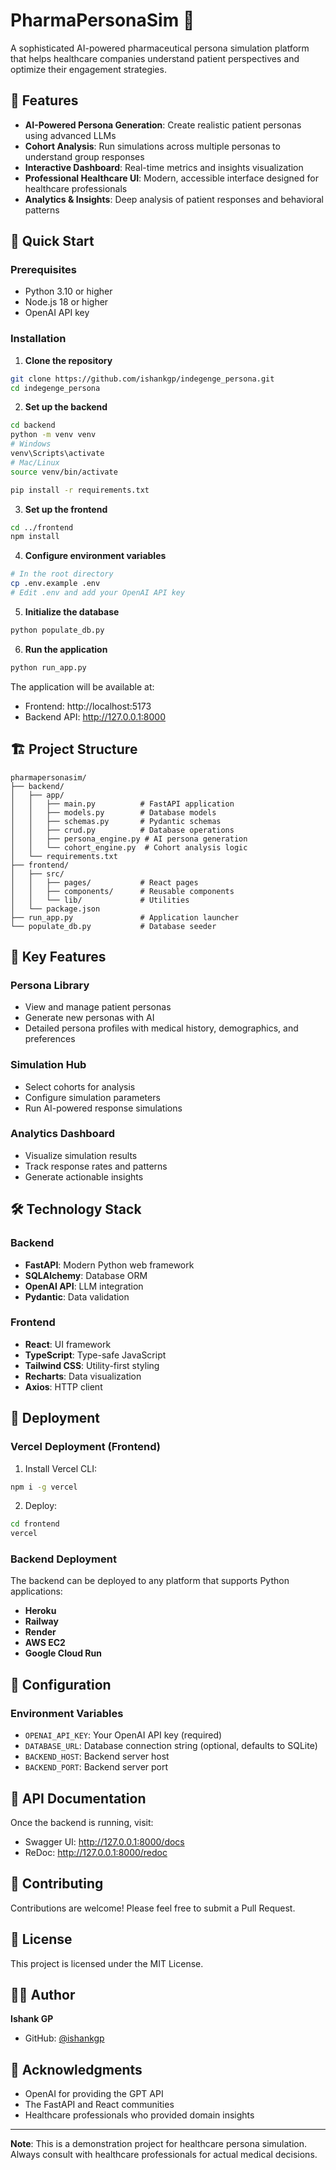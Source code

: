 # PharmaPersonaSim 🏥

A sophisticated AI-powered pharmaceutical persona simulation platform that helps healthcare companies understand patient perspectives and optimize their engagement strategies.

## 🌟 Features

- **AI-Powered Persona Generation**: Create realistic patient personas using advanced LLMs
- **Cohort Analysis**: Run simulations across multiple personas to understand group responses
- **Interactive Dashboard**: Real-time metrics and insights visualization
- **Professional Healthcare UI**: Modern, accessible interface designed for healthcare professionals
- **Analytics & Insights**: Deep analysis of patient responses and behavioral patterns

## 🚀 Quick Start

### Prerequisites

- Python 3.10 or higher
- Node.js 18 or higher
- OpenAI API key

### Installation

1. **Clone the repository**
```bash
git clone https://github.com/ishankgp/indegenge_persona.git
cd indegenge_persona
```

2. **Set up the backend**
```bash
cd backend
python -m venv venv
# Windows
venv\Scripts\activate
# Mac/Linux
source venv/bin/activate

pip install -r requirements.txt
```

3. **Set up the frontend**
```bash
cd ../frontend
npm install
```

4. **Configure environment variables**
```bash
# In the root directory
cp .env.example .env
# Edit .env and add your OpenAI API key
```

5. **Initialize the database**
```bash
python populate_db.py
```

6. **Run the application**
```bash
python run_app.py
```

The application will be available at:
- Frontend: http://localhost:5173
- Backend API: http://127.0.0.1:8000

## 🏗️ Project Structure

```
pharmapersonasim/
├── backend/
│   ├── app/
│   │   ├── main.py          # FastAPI application
│   │   ├── models.py        # Database models
│   │   ├── schemas.py       # Pydantic schemas
│   │   ├── crud.py          # Database operations
│   │   ├── persona_engine.py # AI persona generation
│   │   └── cohort_engine.py  # Cohort analysis logic
│   └── requirements.txt
├── frontend/
│   ├── src/
│   │   ├── pages/           # React pages
│   │   ├── components/      # Reusable components
│   │   └── lib/             # Utilities
│   └── package.json
├── run_app.py               # Application launcher
└── populate_db.py           # Database seeder
```

## 📱 Key Features

### Persona Library
- View and manage patient personas
- Generate new personas with AI
- Detailed persona profiles with medical history, demographics, and preferences

### Simulation Hub
- Select cohorts for analysis
- Configure simulation parameters
- Run AI-powered response simulations

### Analytics Dashboard
- Visualize simulation results
- Track response rates and patterns
- Generate actionable insights

## 🛠️ Technology Stack

### Backend
- **FastAPI**: Modern Python web framework
- **SQLAlchemy**: Database ORM
- **OpenAI API**: LLM integration
- **Pydantic**: Data validation

### Frontend
- **React**: UI framework
- **TypeScript**: Type-safe JavaScript
- **Tailwind CSS**: Utility-first styling
- **Recharts**: Data visualization
- **Axios**: HTTP client

## 🚢 Deployment

### Vercel Deployment (Frontend)

1. Install Vercel CLI:
```bash
npm i -g vercel
```

2. Deploy:
```bash
cd frontend
vercel
```

### Backend Deployment

The backend can be deployed to any platform that supports Python applications:
- **Heroku**
- **Railway**
- **Render**
- **AWS EC2**
- **Google Cloud Run**

## 🔧 Configuration

### Environment Variables

- `OPENAI_API_KEY`: Your OpenAI API key (required)
- `DATABASE_URL`: Database connection string (optional, defaults to SQLite)
- `BACKEND_HOST`: Backend server host
- `BACKEND_PORT`: Backend server port

## 📝 API Documentation

Once the backend is running, visit:
- Swagger UI: http://127.0.0.1:8000/docs
- ReDoc: http://127.0.0.1:8000/redoc

## 🤝 Contributing

Contributions are welcome! Please feel free to submit a Pull Request.

## 📄 License

This project is licensed under the MIT License.

## 👨‍💻 Author

**Ishank GP**
- GitHub: [@ishankgp](https://github.com/ishankgp)

## 🙏 Acknowledgments

- OpenAI for providing the GPT API
- The FastAPI and React communities
- Healthcare professionals who provided domain insights

---

**Note**: This is a demonstration project for healthcare persona simulation. Always consult with healthcare professionals for actual medical decisions.